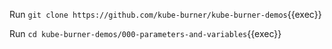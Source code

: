 Run 
```git clone https://github.com/kube-burner/kube-burner-demos```{{exec}}

Run 
```cd kube-burner-demos/000-parameters-and-variables```{{exec}}